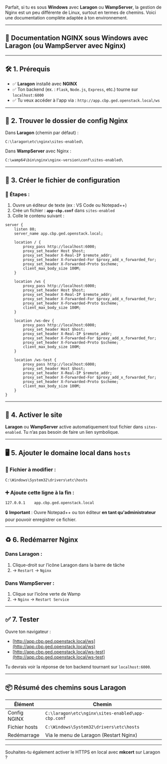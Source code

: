 Parfait, si tu es sous **Windows** avec **Laragon** ou **WampServer**, la gestion de Nginx est un peu différente de Linux, surtout en termes de chemins. Voici une documentation complète adaptée à ton environnement.

---

## 📘 **Documentation NGINX sous Windows avec Laragon (ou WampServer avec Nginx)**

---

## 🛠️ 1. Prérequis

* ✅ **Laragon** installé avec **NGINX**
* ✅ Ton backend (ex. : `Flask`, `Node.js`, `Express`, etc.) tourne sur `localhost:6000`
* ✅ Tu veux accéder à l'app via : `http://app.cbp.ged.openstack.local/ws`

---

## 📁 2. Trouver le dossier de config Nginx

Dans **Laragon** (chemin par défaut) :

```
C:\laragon\etc\nginx\sites-enabled\
```

Dans **WampServer** avec Nginx :

```
C:\wamp64\bin\nginx\nginx-version\conf\sites-enabled\
```

---

## 📄 3. Créer le fichier de configuration

### 🔧 Étapes :

1. Ouvre un éditeur de texte (ex : VS Code ou Notepad++)
2. Crée un fichier :
   **`app-cbp.conf`** dans `sites-enabled`
3. Colle le contenu suivant :

```nginx
server {
    listen 80;
    server_name app.cbp.ged.openstack.local;

    location / {
        proxy_pass http://localhost:6000;
        proxy_set_header Host $host;
        proxy_set_header X-Real-IP $remote_addr;
        proxy_set_header X-Forwarded-For $proxy_add_x_forwarded_for;
        proxy_set_header X-Forwarded-Proto $scheme;
        client_max_body_size 100M;
    }
	
    location /ws {
        proxy_pass http://localhost:6000;
        proxy_set_header Host $host;
        proxy_set_header X-Real-IP $remote_addr;
        proxy_set_header X-Forwarded-For $proxy_add_x_forwarded_for;
        proxy_set_header X-Forwarded-Proto $scheme;
        client_max_body_size 100M;
    }

    location /ws-dev {
        proxy_pass http://localhost:6000;
        proxy_set_header Host $host;
        proxy_set_header X-Real-IP $remote_addr;
        proxy_set_header X-Forwarded-For $proxy_add_x_forwarded_for;
        proxy_set_header X-Forwarded-Proto $scheme;
        client_max_body_size 100M;
    }
	
    location /ws-test {
        proxy_pass http://localhost:6000;
        proxy_set_header Host $host;
        proxy_set_header X-Real-IP $remote_addr;
        proxy_set_header X-Forwarded-For $proxy_add_x_forwarded_for;
        proxy_set_header X-Forwarded-Proto $scheme;
        client_max_body_size 100M;
    }
}
```

---

## 🔗 4. Activer le site

**Laragon** ou **WampServer** active automatiquement tout fichier dans `sites-enabled`. Tu n’as pas besoin de faire un lien symbolique.

---

## 🖥️ 5. Ajouter le domaine local dans `hosts`

### 📍 Fichier à modifier :

```
C:\Windows\System32\drivers\etc\hosts
```

### ➕ Ajoute cette ligne à la fin :

```
127.0.0.1    app.cbp.ged.openstack.local
```

🔒 **Important** : Ouvre Notepad++ ou ton éditeur **en tant qu'administrateur** pour pouvoir enregistrer ce fichier.

---

## ♻️ 6. Redémarrer Nginx

### Dans **Laragon** :

1. Clique-droit sur l’icône Laragon dans la barre de tâche
2. → `Restart` → `Nginx`

### Dans **WampServer** :

1. Clique sur l’icône verte de Wamp
2. → `Nginx` → `Restart Service`

---

## ✅ 7. Tester

Ouvre ton navigateur :

* [http://app.cbp.ged.openstack.local/ws](http://app.cbp.ged.openstack.local/ws)
* [http://app.cbp.ged.openstack.local/ws-test](http://app.cbp.ged.openstack.local/ws-test)

Tu devrais voir la réponse de ton backend tournant sur `localhost:6000`.

---

## 📦 Résumé des chemins sous Laragon

| Élément       | Chemin                                            |
| ------------- | ------------------------------------------------- |
| Config NGINX  | `C:\laragon\etc\nginx\sites-enabled\app-cbp.conf` |
| Fichier hosts | `C:\Windows\System32\drivers\etc\hosts`           |
| Redémarrage   | Via le menu de Laragon (Restart Nginx)            |

---

Souhaites-tu également activer le HTTPS en local avec **mkcert** sur Laragon ?
